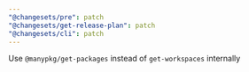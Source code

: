 ```yaml
---
"@changesets/pre": patch
"@changesets/get-release-plan": patch
"@changesets/cli": patch
---
```


Use `@manypkg/get-packages` instead of `get-workspaces` internally
